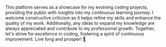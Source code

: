 This platform serves as a showcase for my evolving coding projects, providing the public with insights into my continuous learning journey. I welcome constructive criticism as it helps refine my skills and enhance the quality of my work. Additionally, any ideas to expand my knowledge are always appreciated and contribute to my professional growth. Together, let's strive for excellence in coding, fostering a spirit of continuous improvement. Live long and prosper! 🖖

